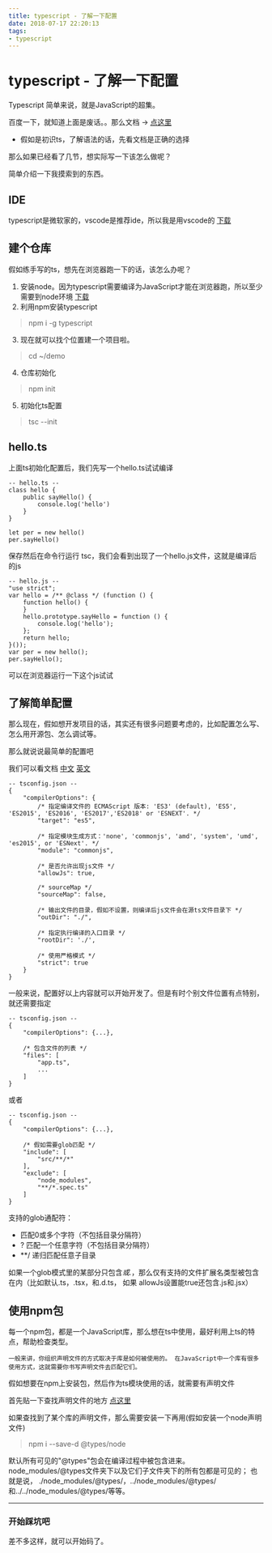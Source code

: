 ```yaml
---
title: typescript - 了解一下配置
date: 2018-07-17 22:20:13
tags: 
- typescript
---
```


# typescript - 了解一下配置

Typescript 简单来说，就是JavaScript的超集。

百度一下，就知道上面是废话。。那么文档 -> [点这里](https://www.tslang.cn/)

* 假如是初识ts，了解语法的话，先看文档是正确的选择

那么如果已经看了几节，想实际写一下该怎么做呢？

简单介绍一下我摸索到的东西。

## IDE

typescript是微软家的，vscode是推荐ide，所以我是用vscode的 [下载](https://code.visualstudio.com/)

## 建个仓库

假如练手写的ts，想先在浏览器跑一下的话，该怎么办呢？

1. 安装node。因为typescript需要编译为JavaScript才能在浏览器跑，所以至少需要到node环境 [下载](https://nodejs.org/zh-cn/)
2. 利用npm安装typescript
> npm i -g typescript
3. 现在就可以找个位置建一个项目啦。
> cd ~/demo
4. 仓库初始化
> npm init
5. 初始化ts配置
> tsc --init

## hello.ts

上面ts初始化配置后，我们先写一个hello.ts试试编译

```
-- hello.ts --
class hello {
    public sayHello() {
        console.log('hello')
    }
}

let per = new hello()
per.sayHello()
```

保存然后在命令行运行 tsc，我们会看到出现了一个hello.js文件，这就是编译后的js

```
-- hello.js --
"use strict";
var hello = /** @class */ (function () {
    function hello() {
    }
    hello.prototype.sayHello = function () {
        console.log('hello');
    };
    return hello;
}());
var per = new hello();
per.sayHello();

```

可以在浏览器运行一下这个js试试

## 了解简单配置

那么现在，假如想开发项目的话，其实还有很多问题要考虑的，比如配置怎么写、怎么用开源包、怎么调试等。

那么就说说最简单的配置吧

我们可以看文档
[中文](https://www.tslang.cn/docs/handbook/tsconfig-json.html)
[英文](https://www.typescriptlang.org/docs/handbook/compiler-options.html)

```
-- tsconfig.json --
{
    "compilerOptions": {
        /* 指定编译文件的 ECMAScript 版本: 'ES3' (default), 'ES5', 'ES2015', 'ES2016', 'ES2017','ES2018' or 'ESNEXT'. */
        "target": "es5",
        
        /* 指定模块生成方式：'none', 'commonjs', 'amd', 'system', 'umd', 'es2015', or 'ESNext'. */
        "module": "commonjs",
        
        /* 是否允许出现js文件 */
        "allowJs": true,
        
        /* sourceMap */
        "sourceMap": false,
        
        /* 输出文件的目录，假如不设置，则编译后js文件会在源ts文件目录下 */
        "outDir": "./",
        
        /* 指定执行编译的入口目录 */
        "rootDir": './',
        
        /* 使用严格模式 */
        "strict": true
    }
}
```

一般来说，配置好以上内容就可以开始开发了。但是有时个别文件位置有点特别，就还需要指定

```
-- tsconfig.json --
{
    "compilerOptions": {...},
    
    /* 包含文件的列表 */
    "files": [
        "app.ts",
        ...
    ]
}
```

或者

```
-- tsconfig.json --
{
    "compilerOptions": {...},
    
    /* 假如需要glob匹配 */
    "include": [
        "src/**/*"
    ],
    "exclude": [
        "node_modules",
        "**/*.spec.ts"
    ]
}
```

支持的glob通配符：
* 匹配0或多个字符（不包括目录分隔符）
* ? 匹配一个任意字符（不包括目录分隔符）
* **/ 递归匹配任意子目录

如果一个glob模式里的某部分只包含*或.*，那么仅有支持的文件扩展名类型被包含在内（比如默认.ts，.tsx，和.d.ts， 如果 allowJs设置能true还包含.js和.jsx）

## 使用npm包

每一个npm包，都是一个JavaScript库，那么想在ts中使用，最好利用上ts的特点，帮助检查类型。

```
一般来讲，你组织声明文件的方式取决于库是如何被使用的。 在JavaScript中一个库有很多使用方式，这就需要你书写声明文件去匹配它们。
```

假如想要在npm上安装包，然后作为ts模块使用的话，就需要有声明文件

首先贴一下查找声明文件的地方 [点这里](https://github.com/Microsoft/TypeSearch)

如果查找到了某个库的声明文件，那么需要安装一下再用(假如安装一个node声明文件)
> npm i --save-d @types/node

默认所有可见的"@types"包会在编译过程中被包含进来。 node_modules/@types文件夹下以及它们子文件夹下的所有包都是可见的； 也就是说， ./node_modules/@types/，../node_modules/@types/和../../node_modules/@types/等等。

***

### 开始踩坑吧

差不多这样，就可以开始码了。